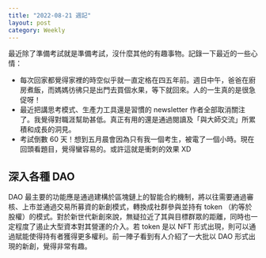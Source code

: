 ```yaml
---
title: "2022-08-21 週記"
layout: post
category: Weekly
---
```


最近除了準備考試就是準備考試，沒什麼其他的有趣事物。記錄一下最近的一些心情：

- 每次回家都覺得家裡的時空似乎就一直定格在四五年前。週日中午，爸爸在廚房煮飯，而媽媽彷彿只是出門去買個水果，等下就回來。人的一生真的是很急促呀！
- 最近把講思考模式、生產力工具還是習慣的 newsletter 作者全部取消關注了。我覺得對職涯幫助甚低。真正有用的還是通過閱讀及「與大師交流」所累積和成長的洞見。
- 考試倒數 60 天！想到五月晨會因為只有我一個考生，被電了一個小時。現在回頭看題目，覺得蠻容易的。或許這就是衝刺的效果 XD

## 深入各種 DAO

DAO 最主要的功能應是通過建構於區塊鏈上的智能合約機制，將以往需要通過審核、上市並通過交易所募資的新創模式，轉換成社群參與並持有 token （約等於股權）的模式。對於新世代新創來說，無疑拉近了其與目標群眾的距離，同時也一定程度了遏止大型資本對其營運的介入。若 token 是以 NFT 形式出現，則可以通過賦能使得持有者獲得更多權利。前一陣子看到有人介紹了一大批以 DAO 形式出現的新創，覺得非常有趣。

